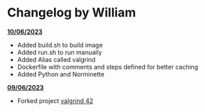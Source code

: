 # Changelog by William

**<u>10/06/2023</u>**

- Added build.sh to build image
- Added run.sh to run manually
- Added Alias called valgrind
- Dockerfile with comments and steps defined for better caching
- Added Python and Norminette

**<u>09/06/2023</u>**
- Forked project [valgrind 42](https://github.com/grouville/valgrind_42)
